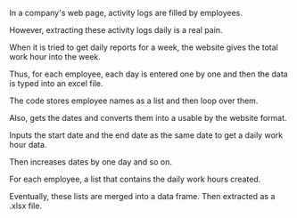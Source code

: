 In a company's web page, activity logs are filled by employees. 

However, extracting these activity logs daily is a real pain. 

When it is tried to get daily reports for a week, the website gives the total work hour into the week.

Thus, for each employee, each day is entered one by one and then the data is typed into an excel file.

The code stores employee names as a list and then loop over them.

Also, gets the dates and converts them into a usable by the website format.

Inputs the start date and the end date as the same date to get a daily work hour data.

Then increases dates by one day and so on.

For each employee, a list that contains the daily work hours created.

Eventually, these lists are merged into a data frame. Then extracted as a .xlsx file.
